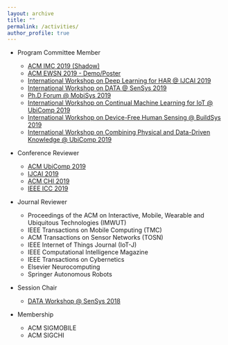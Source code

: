 ```yaml
---
layout: archive
title: ""
permalink: /activities/
author_profile: true
---
```


- Program Committee Member
	- [ACM IMC 2019 (Shadow)](https://conferences.sigcomm.org/imc/2019)
	- [ACM EWSN 2019 - Demo/Poster](http://ewsn2019.thss.tsinghua.edu.cn/)
	- [International Workshop on Deep Learning for HAR @ IJCAI 2019](https://sites.google.com/site/zhangleuestc/deep-learning-for-human-activity-recognition)
	- [International Workshop on DATA @ SenSys 2019](https://workshopdata.github.io/DATA2019/)
	- [Ph.D Forum @ MobiSys 2019](http://soar.group/mobisys19risingstarsforum/#)
	- [International Workshop on Continual Machine Learning for IoT @ UbiComp 2019](https://cmliot2019.github.io/)
	- [International Workshop on Device-Free Human Sensing @ BuildSys 2019](http://buildsys.acm.org/2019/workshops.html)
	- [International Workshop on Combining Physical and Data-Driven Knowledge @ UbiComp 2019](https://ubicomp-cpd.com/)


- Conference Reviewer
	- [ACM UbiComp 2019](http://ubicomp.org/ubicomp2019/)
	- [IJCAI 2019](https://ijcai19.org/)
	- [ACM CHI 2019](https://chi2018.acm.org/)
	- [IEEE ICC 2019](https://icc2019.ieee-icc.org/)

- Journal Reviewer
	- Proceedings of the ACM on Interactive, Mobile, Wearable and Ubiquitous Technologies (IMWUT)
	- IEEE Transactions on Mobile Computing (TMC)
	- ACM Transactions on Sensor Networks (TOSN)
	- IEEE Internet of Things Journal (IoT-J)
	- IEEE Computational Intelligence Magazine
	- IEEE Transactions on Cybernetics
	- Elsevier Neurocomputing
	- Springer Autonomous Robots

- Session Chair
	- [DATA Workshop @ SenSys 2018](https://workshopdata.github.io/DATA2018/)
	
- Membership
	- ACM SIGMOBILE
	- ACM SIGCHI